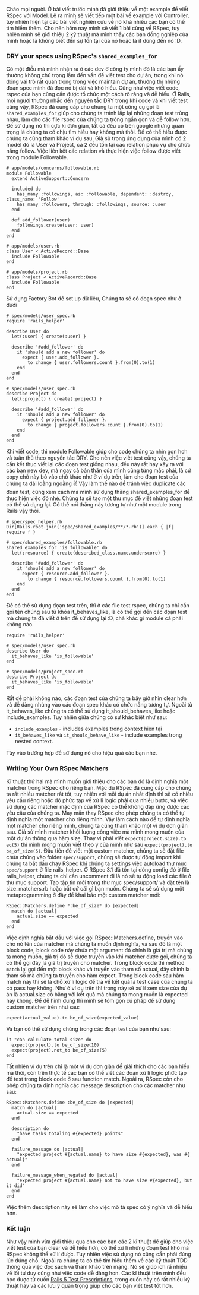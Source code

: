 Chào mọi người. Ở bài viết trước mình đã giới thiệu về một example để viết RSpec với Model. Lẽ ra mình sẽ viết tiếp một bài về example với Controller, tuy nhiên hiện tại các bài viết nghiên cứu về nó khá nhiều các bạn có thể tìm hiểm thêm. Cho nên hôm nay mình sẽ viết 1 bài cũng về RSpec, tuy nhiên mình sẽ giới thiệu 2 kỹ thuật mà mình thấy các bạn đồng nghiệp của mình hoặc là không biết đến sự tồn tại của nó hoặc là ít dùng đến nó :D.
### DRY your specs using RSpec's `shared_examples_for`
Có một điều mà mình nhận ra ở các dev ở công ty mình đó là các bạn ấy thường không chú trọng lắm đến vấn đề viết test cho dự án, trong khi nó đóng vai trò rất quan trọng trong việc maintain dự án, thường thì những đoạn spec mình đã đọc nó bị dài và khó hiểu. Cũng như việc viết code, rspec của bạn cũng cần được tổ chức một cách rõ ràng và dễ hiểu. Ở Rails, mọi người thường nhắc đến nguyên tắc DRY trong khi code và khi viết test cũng vậy, RSpec đã cung cấp cho chúng ta một công cụ gọi là `shared_examples_for` giúp cho chúng ta tránh lặp lại những đoạn test trùng nhau, làm cho các file rspec của chúng ta trông ngắn gọn và dễ follow hơn.
Đế sử dụng nó thì cực kì đơn giản, tất cả đều có trên google nhưng quan trọng là chúng ta có chịu tìm hiểu hay không mà thôi. Để có thể hiểu được chúng ta cùng tham khảo ví dụ sau. Giả sử trong ứng dụng của mình có 2 model đó là User và Project, cả 2 đều tồn tại các relation phục vụ cho chức năng follow. Việc liên kết các relation và thực hiện việc follow được viết trong module Followable.
```
# app/models/concerns/followable.rb
module Followable
  extend ActiveSupport::Concern

  included do
    has_many :followings, as: :followable, dependent: :destroy, class_name: 'Follow'
    has_many :followers, through: :followings, source: :user
  end

  def add_follower(user)
    followings.create(user: user)
  end
end

# app/models/user.rb
class User < ActiveRecord::Base
  include Followable
end

# app/models/project.rb
class Project < ActiveRecord::Base
  include Followable
end
```
Sử dụng Factory Bot để set up dữ liêu, Chúng ta sẽ có đoạn spec như ở dưới
```
# spec/models/user_spec.rb
require 'rails_helper'

describe User do
  let(:user) { create(:user) }

  describe '#add_follower' do
    it 'should add a new follower' do
      expect { user.add_follower }.
        to change { user.followers.count }.from(0).to(1)
    end
  end
end

# spec/models/user_spec.rb
describe Project do
  let(:project) { create(:project) }

  describe '#add_follower' do
    it 'should add a new follower' do
      expect { project.add_follower }.
        to change { project.followers.count }.from(0).to(1)
    end
  end
end
```
Khi viết code, thì module Followable giúp cho code chúng ta nhìn gọn hơn và tuân thủ theo nguyên tắc DRY. Cho nên việc viết test cũng vậy, chúng ta cần kết thục viết lại các đoạn test giống nhau, đều này rất hay xảy ra với các bạn new dev, mà ngay cả bản thân của mình cũng từng mắc phải, là cứ copy chỗ này bỏ vào chỗ khác như ở ví dụ trên, làm cho đoạn test của chúng ta dài loằng ngoằng :v: 
Vậy làm thế nào để tránh việc duplicate các đoạn test, cùng xem cách mà mình sử dụng thằng shared_examples_for để thực hiện việc đó nhé.
Chúng ta sẽ tạo một thư mục để viết những đoạn test có thể sử dụng lại. Có thể nói thằng này tương tự như một module trong Rails vậy thôi.
```
# spec/spec_helper.rb
Dir[Rails.root.join('spec/shared_examples/**/*.rb')].each { |f| require f }

# spec/shared_examples/followable.rb
shared_examples_for 'is_followable' do
  let(:resource) { create(described_class.name.underscore) }

  describe '#add_follower' do
    it 'should add a new follower' do
      expect { resource.add_follower }.
        to change { resource.followers.count }.from(0).to(1)
    end
  end
end
```
Để có thể sử dụng đọạn test trên, thì ở các file test rspec, chúng ta chỉ cần gọi tên chúng sau từ khóa it_behaves_like, là có thể gọi đến các đọạn test mà chúng ta đã viết ở trên để sử dụng lại :D, chả khác gì module cả phải không nào.
```
require 'rails_helper'

# spec/models/user_spec.rb
describe User do
  it_behaves_like 'is_followable'
end

# spec/models/project_spec.rb
describe Project do
  it_behaves_like 'is_followable'
end
```
Rất dễ phải không nào, các đoạn test của chúng ta bây giờ nhìn clear hơn và dễ dàng nhúng vào các đoạn spec khác có chức năng tương tự.
Ngoài từ it_behaves_like chúng ta có thể sử dụng it_should_behaves_like hoặc include_examples. Tuy nhiên giữa chúng có sự khác biệt như sau:
* `include_examples` - includes examples trong context hiện tại
* `it_behaves_like` và `it_should_behave_like` - include examples trong nested context.

Tùy vào trường hợp để sử dụng nó cho hiệu quả các bạn nhé.
### Writing Your Own RSpec Matchers
Kĩ thuật thứ hai mà mình muốn giới thiệu cho các bạn đó là định nghĩa một matcher trong RSpec cho riêng bạn. Mặc dù RSpec đã cung cấp cho chúng ta rất nhiều matcher rất tốt, tuy nhiên với mỗi dự án nhất định thì sẽ có nhiều yêu cầu riêng hoặc độ phức tạp về xử lí logic phải qua  nhiều bước, và việc sử dụng các matcher mặc định của RSpec có thể không đáp ứng được các yêu cầu của chúng ta. May mắn thay RSpec cho phép chúng ta có thể tự định nghĩa một matcher cho riêng mình.
Vậy làm cách nào để tự định nghĩa một matcher cho riêng mình, chúng ta cùng tham khảo một ví dụ đơn giản sau. Giả sử mình matcher khối lượng công việc mà mình mong muốn của một dự án thông qua hàm size. Thay vì phải viết `expect(project.size).to eq(5)` thì mình mong muốn viết theo ý của mình như sau `expect(project).to be_of_size(5)`.
Đầu tiên để viết một custom matcher, chúng ta sẽ đặt file chứa chúng vào folder `spec/support`, chúng sẽ được tự động import khi chúng ta bắt đầu chạy RSpec khi chúng ta settings việc autoload thư mục `spec/support` ở file rails_helper. Ở RSpec 3.1 đã tồn tại dòng config đó ở file rails_helper, chúng ta chỉ cần uncomment đi là nó sẽ tự động load các file ở thư mục support.
Tạo tập tin mới trong thư mục spec/support/ và đặt tên là size_matchers.rb hoặc bất cứ cái gì bạn muốn. Chúng ta sẽ sử dụng một metaprogramming ở đây để khai báo một custom matcher mới:
```
RSpec::Matchers.define *:be_of_size* do |expected|  
  match do |actual|
    actual.size == expected
  end
end
```
Việc định nghĩa bắt đầu với việc gọi RSpec::Matchers.define, truyền vào cho nó tên của matcher mà chúng ta muốn định nghĩa, và sau đó là một block code, block code này chứa một argument đó chính là giá trị mà chúng ta mong muốn, giá trị đó sẽ được truyền vào khi matcher được gọi, chúng ta có thể gọi đây là giá trị truyền cho matcher.
Trong block code thì method `match` lại gọi đến một block khác và truyền vào tham số actual, đây chính là tham số mà chúng ta truyền cho hàm expect. Trong block code sau hàm match này thì sẽ là chỗ xử lí logic để trả về kết quả là test case của chúng ta có pass hay không. Như ở ví dụ trên thì trong này sẽ xử lí xem size của dự án là actual.size có bằng với kết quả mà chúng ta mong muốn là expected hay không.
Để dễ hình dung thì mình sẽ tóm gọn cú pháp để sử dụng custom matcher trên như sau:
```
expect(actual_value).to be_of_size(expected_value)
```
Và bạn có thể sử dụng chúng trong các đoạn test của bạn như sau:
```
it ​"can calculate total size"​ ​do​
  expect(project).to be_of_size(10)
  expect(project).not_to be_of_size(5)
end
```
Tất nhiên ví dụ trên chỉ là một ví dụ đơn giản để giải thích cho các bạn hiểu mà thôi, còn trên thực tế các bạn có thể viết các đoạn xử lí logic phức tạp để test trong block code ở sau function match.
Ngoài ra, RSpec còn cho phép chúng ta định nghĩa các message description cho các matcher như sau:
```
RSpec::Matchers.define ​:be_of_size​ ​do​ |expected|
  match ​do​ |actual|
    actual.size == expected
  end
  
  description ​do​
    "have tasks totaling ​​#{​expected​}​​ points"​
  end
  
  failure_message ​do​ |actual|
    "expected project ​​#{​actual.name​}​​ to have size ​​#{​expected​}​​, was ​​#{​actual​}​​"​
  end
  
  failure_message_when_negated ​do​ |actual|
    "expected project ​​#{​actual.name​}​​ not to have size ​​#{​expected​}​​, but it did"​
  end
end
```
Việc thêm description này sẽ làm cho việc mô tả spec có ý nghĩa và dễ hiểu hơn.
### Kết luận
Như vậy mình vừa giới thiệu qua cho các bạn các 2 kĩ thuật để giúp cho việc viết test của bạn clear và dễ hiểu hơn, có thể xử lí những đoạn test khó mà RSpec không thể xử lí được.
Tuy nhiên việc sử dụng nó cũng cần phải đúng lúc đúng chỗ. Ngoài ra chúng ta có thể tìm hiểu thêm về các kỹ thuật TDD thông qua việc đọc sách và tham khảo trên mạng. Nó sẽ giúp ích rấ nhiều về lối tư duy cũng như việc code dễ dàng hơn.
Các kĩ thuật trên mình đều học được từ cuốn [Rails 5 Test Prescriptions](https://www.safaribooksonline.com/library/view/rails-5-test/9781680505566/), trong cuốn này có rất nhiều kỹ thuật hay và các lưu ý quan trọng giúp cho các bạn viết test tốt hơn.